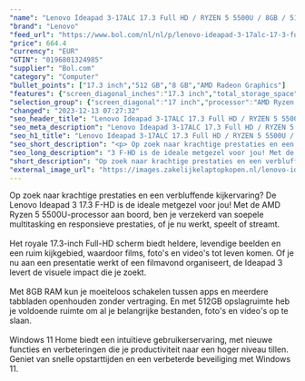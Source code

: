 ```yaml
---
"name": "Lenovo Ideapad 3-17ALC 17.3 Full HD / RYZEN 5 5500U / 8GB / 512GB / W11H"
"brand": "Lenovo"
"feed_url": "https://www.bol.com/nl/nl/p/lenovo-ideapad-3-17alc-17-3-full-hd-ryzen-5-5500u-8gb-512gb-w11h/9300000144298285"
"price": 664.4
"currency": "EUR"
"GTIN": "0196801324985"
"supplier": "Bol.com"
"category": "Computer"
"bullet_points": ["17.3 inch","512 GB","8 GB","AMD Radeon Graphics"]
"features": {"screen_diagonal_inches":"17.3 inch","total_storage_space":"512 GB","memory_size":"8 GB","graphics_card":"AMD Radeon Graphics"}
"selection_group": {"screen_diagonal":"17 inch","processor":"AMD Ryzen 5","changed_price_past_3_days":false,"product_family":"Ideapad"}
"changed": "2023-12-13 07:27:32"
"seo_header_title": "Lenovo Ideapad 3-17ALC 17.3 Full HD / RYZEN 5 5500U / 8GB / 512GB / W11H"
"seo_meta_description": "Lenovo Ideapad 3-17ALC 17.3 Full HD / RYZEN 5 5500U / 8GB / 512GB / W11H"
"seo_h1_title": "Lenovo Ideapad 3-17ALC 17.3 Full HD / RYZEN 5 5500U / 8GB / 512GB / W11H"
"seo_short_description": "<p> Op zoek naar krachtige prestaties en een verbluffende kijkervaring? De Lenovo Ideapad 3 17."
"seo_long_description": "3 F-HD is de ideale metgezel voor jou! Met de AMD Ryzen 5 5500U-processor aan boord, ben je verzekerd van soepele multitasking en responsieve prestaties, of je nu werkt, speelt of streamt. <br /><br />Het royale 17. 3-inch Full-HD scherm biedt heldere, levendige beelden en een ruim kijkgebied, waardoor films, foto's en video's tot leven komen. Of je nu aan een presentatie werkt of een filmavond organiseert, de Ideapad 3 levert de visuele impact die je zoekt. <br /><br />Met 8GB RAM kun je moeiteloos schakelen tussen apps en meerdere tabbladen openhouden zonder vertraging. En met 512GB opslagruimte heb je voldoende ruimte om al je belangrijke bestanden, foto's en video's op te slaan. <br /><br />Windows 11 Home biedt een intuïtieve gebruikerservaring, met nieuwe functies en verbeteringen die je productiviteit naar een hoger niveau tillen. Geniet van snelle opstarttijden en een verbeterde beveiliging met Windows 11. </p>"
"short_description": "Op zoek naar krachtige prestaties en een verbluffende kijkervaring? De Lenovo Ideapad 3 17.3 F-HD is de ideale metgezel voor jou! Met de AMD Ryzen 5 5500U-processor aan boord, ben je verzekerd van soepele multitasking en responsieve prestaties, of je nu werkt, speelt of streamt. Het royale 17.3-inch Full-HD scherm biedt heldere, levendige beelden en een ruim kijkgebied, waardoor films, foto's en video's tot leven komen. Of je nu aan een presentatie werkt of een filmavond organiseert, de Ideapad 3 levert de visuele impact die je zoekt. Met 8GB RAM kun je moeiteloos schakelen tussen apps en meerdere tabbladen openhouden zonder vertraging. En met 512GB opslagruimte heb je voldoende ruimte om al je belangrijke bestanden, foto's en video's op te slaan. Windows 11 Home biedt een intuïtieve gebruikerservaring, met nieuwe functies en verbeteringen die je productiviteit naar een hoger niveau tillen. Geniet van snelle opstarttijden en een verbeterde beveiliging met Windows 11."
"external_image_url": "https://images.zakelijkelaptopkopen.nl/lenovo-ideapad-3-17alc-17-3-full-hd-ryzen-5-5500u-8gb-512gb-w11h.webp"
---
```


<p> Op zoek naar krachtige prestaties en een verbluffende kijkervaring? De Lenovo Ideapad 3 17.3 F-HD is de ideale metgezel voor jou! Met de AMD Ryzen 5 5500U-processor aan boord, ben je verzekerd van soepele multitasking en responsieve prestaties, of je nu werkt, speelt of streamt.<br /><br />Het royale 17.3-inch Full-HD scherm biedt heldere, levendige beelden en een ruim kijkgebied, waardoor films, foto's en video's tot leven komen. Of je nu aan een presentatie werkt of een filmavond organiseert, de Ideapad 3 levert de visuele impact die je zoekt.<br /><br />Met 8GB RAM kun je moeiteloos schakelen tussen apps en meerdere tabbladen openhouden zonder vertraging. En met 512GB opslagruimte heb je voldoende ruimte om al je belangrijke bestanden, foto's en video's op te slaan.<br /><br />Windows 11 Home biedt een intuïtieve gebruikerservaring, met nieuwe functies en verbeteringen die je productiviteit naar een hoger niveau tillen. Geniet van snelle opstarttijden en een verbeterde beveiliging met Windows 11. </p>